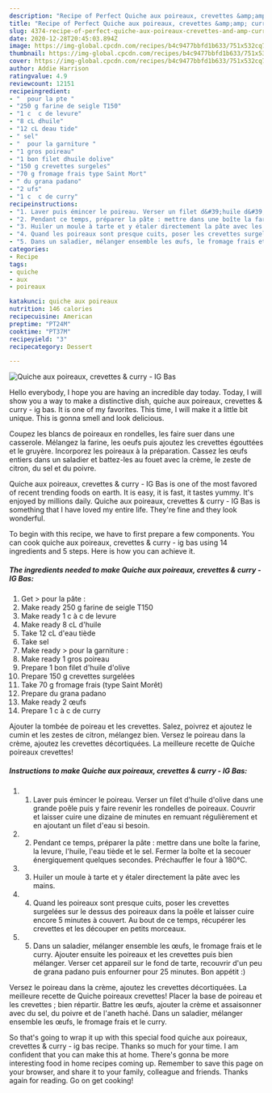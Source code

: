 ```yaml
---
description: "Recipe of Perfect Quiche aux poireaux, crevettes &amp;amp; curry - IG Bas"
title: "Recipe of Perfect Quiche aux poireaux, crevettes &amp;amp; curry - IG Bas"
slug: 4374-recipe-of-perfect-quiche-aux-poireaux-crevettes-and-amp-curry-ig-bas
date: 2020-12-28T20:45:03.894Z
image: https://img-global.cpcdn.com/recipes/b4c9477bbfd1b633/751x532cq70/quiche-aux-poireaux-crevettes-curry-ig-bas-photo-principale-de-la-recette.jpg
thumbnail: https://img-global.cpcdn.com/recipes/b4c9477bbfd1b633/751x532cq70/quiche-aux-poireaux-crevettes-curry-ig-bas-photo-principale-de-la-recette.jpg
cover: https://img-global.cpcdn.com/recipes/b4c9477bbfd1b633/751x532cq70/quiche-aux-poireaux-crevettes-curry-ig-bas-photo-principale-de-la-recette.jpg
author: Addie Harrison
ratingvalue: 4.9
reviewcount: 12151
recipeingredient:
- "  pour la pte "
- "250 g farine de seigle T150"
- "1 c  c de levure"
- "8 cL dhuile"
- "12 cL deau tide"
- " sel"
- "  pour la garniture "
- "1 gros poireau"
- "1 bon filet dhuile dolive"
- "150 g crevettes surgeles"
- "70 g fromage frais type Saint Mort"
- " du grana padano"
- "2 ufs"
- "1 c  c de curry"
recipeinstructions:
- "1. Laver puis émincer le poireau. Verser un filet d&#39;huile d&#39;olive dans une grande poêle puis y faire revenir les rondelles de poireaux. Couvrir et laisser cuire une dizaine de minutes en remuant régulièrement et en ajoutant un filet d&#39;eau si besoin."
- "2. Pendant ce temps, préparer la pâte : mettre dans une boîte la farine, la levure, l&#39;huile, l&#39;eau tiède et le sel. Fermer la boîte et la secouer énergiquement quelques secondes. Préchauffer le four à 180°C."
- "3. Huiler un moule à tarte et y étaler directement la pâte avec les mains."
- "4. Quand les poireaux sont presque cuits, poser les crevettes surgelées sur le dessus des poireaux dans la poêle et laisser cuire encore 5 minutes à couvert. Au bout de ce temps, récupérer les crevettes et les découper en petits morceaux."
- "5. Dans un saladier, mélanger ensemble les œufs, le fromage frais et le curry. Ajouter ensuite les poireaux et les crevettes puis bien mélanger. Verser cet appareil sur le fond de tarte, recouvrir d&#39;un peu de grana padano puis enfourner pour 25 minutes. Bon appétit :)"
categories:
- Recipe
tags:
- quiche
- aux
- poireaux

katakunci: quiche aux poireaux 
nutrition: 146 calories
recipecuisine: American
preptime: "PT24M"
cooktime: "PT37M"
recipeyield: "3"
recipecategory: Dessert

---
```



![Quiche aux poireaux, crevettes &amp; curry - IG Bas](https://img-global.cpcdn.com/recipes/b4c9477bbfd1b633/751x532cq70/quiche-aux-poireaux-crevettes-curry-ig-bas-photo-principale-de-la-recette.jpg)

Hello everybody, I hope you are having an incredible day today. Today, I will show you a way to make a distinctive dish, quiche aux poireaux, crevettes &amp; curry - ig bas. It is one of my favorites. This time, I will make it a little bit unique. This is gonna smell and look delicious.

Coupez les blancs de poireaux en rondelles, les faire suer dans une casserole. Mélangez la farine, les oeufs puis ajoutez les crevettes égouttées et le gruyère. Incorporez les poireaux à la préparation. Cassez les œufs entiers dans un saladier et battez-les au fouet avec la crème, le zeste de citron, du sel et du poivre.

Quiche aux poireaux, crevettes &amp; curry - IG Bas is one of the most favored of recent trending foods on earth. It is easy, it is fast, it tastes yummy. It's enjoyed by millions daily. Quiche aux poireaux, crevettes &amp; curry - IG Bas is something that I have loved my entire life. They're fine and they look wonderful.


To begin with this recipe, we have to first prepare a few components. You can cook quiche aux poireaux, crevettes &amp; curry - ig bas using 14 ingredients and 5 steps. Here is how you can achieve it.

<!--inarticleads1-->

##### The ingredients needed to make Quiche aux poireaux, crevettes &amp; curry - IG Bas:

1. Get  &gt; pour la pâte :
1. Make ready 250 g farine de seigle T150
1. Make ready 1 c à c de levure
1. Make ready 8 cL d&#39;huile
1. Take 12 cL d&#39;eau tiède
1. Take  sel
1. Make ready  &gt; pour la garniture :
1. Make ready 1 gros poireau
1. Prepare 1 bon filet d&#39;huile d&#39;olive
1. Prepare 150 g crevettes surgelées
1. Take 70 g fromage frais (type Saint Morêt)
1. Prepare  du grana padano
1. Make ready 2 œufs
1. Prepare 1 c à c de curry


Ajouter la tombée de poireau et les crevettes. Salez, poivrez et ajoutez le cumin et les zestes de citron, mélangez bien. Versez le poireau dans la crème, ajoutez les crevettes décortiquées. La meilleure recette de Quiche poireaux crevettes! 

<!--inarticleads2-->

##### Instructions to make Quiche aux poireaux, crevettes &amp; curry - IG Bas:

1. 1. Laver puis émincer le poireau. Verser un filet d&#39;huile d&#39;olive dans une grande poêle puis y faire revenir les rondelles de poireaux. Couvrir et laisser cuire une dizaine de minutes en remuant régulièrement et en ajoutant un filet d&#39;eau si besoin.
1. 2. Pendant ce temps, préparer la pâte : mettre dans une boîte la farine, la levure, l&#39;huile, l&#39;eau tiède et le sel. Fermer la boîte et la secouer énergiquement quelques secondes. Préchauffer le four à 180°C.
1. 3. Huiler un moule à tarte et y étaler directement la pâte avec les mains.
1. 4. Quand les poireaux sont presque cuits, poser les crevettes surgelées sur le dessus des poireaux dans la poêle et laisser cuire encore 5 minutes à couvert. Au bout de ce temps, récupérer les crevettes et les découper en petits morceaux.
1. 5. Dans un saladier, mélanger ensemble les œufs, le fromage frais et le curry. Ajouter ensuite les poireaux et les crevettes puis bien mélanger. Verser cet appareil sur le fond de tarte, recouvrir d&#39;un peu de grana padano puis enfourner pour 25 minutes. Bon appétit :)


Versez le poireau dans la crème, ajoutez les crevettes décortiquées. La meilleure recette de Quiche poireaux crevettes! Placer la base de poireau et les crevettes ; bien répartir. Battre les œufs, ajouter la crème et assaisonner avec du sel, du poivre et de l&#39;aneth haché. Dans un saladier, mélanger ensemble les œufs, le fromage frais et le curry. 

So that's going to wrap it up with this special food quiche aux poireaux, crevettes &amp; curry - ig bas recipe. Thanks so much for your time. I am confident that you can make this at home. There's gonna be more interesting food in home recipes coming up. Remember to save this page on your browser, and share it to your family, colleague and friends. Thanks again for reading. Go on get cooking!
